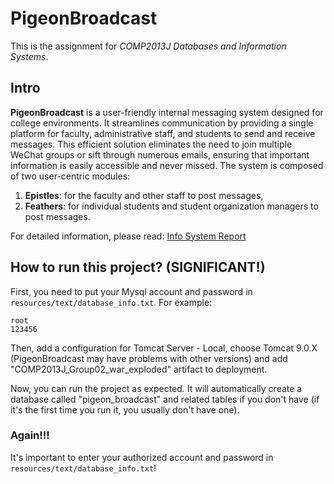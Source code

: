 # PigeonBroadcast

This is the assignment for *COMP2013J Databases and Information Systems*. 

## Intro

**PigeonBroadcast** is a user-friendly internal messaging system designed for college environments. It streamlines communication by providing a single platform for faculty, administrative staff, and students to send and receive messages. This efficient solution eliminates the need to join multiple WeChat groups or sift through numerous emails, ensuring that important information is easily accessible and never missed. The system is composed of two user-centric modules: 
1. **Epistles**: for the faculty and other staff to post messages,
2. **Feathers**: for individual students and student organization managers to post messages.

For detailed information, please read: [Info System Report](Info_System_Report.pdf)

## How to run this project? (SIGNIFICANT!)
First, you need to put your Mysql account and password in `resources/text/database_info.txt`.
For example: 

```text
root
123456
```

Then, add a configuration for Tomcat Server - Local, choose Tomcat 9.0.X (PigeonBroadcast may have problems with other versions) 
and add "COMP2013J_Group02_war_exploded" artifact to deployment.

Now, you can run the project as expected. It will automatically create a database called "pigeon_broadcast" and 
related tables if you don't have (if it's the first time you run it, you usually don't have one).

### Again!!!
It's important to enter your authorized account and password in `resources/text/database_info.txt`!